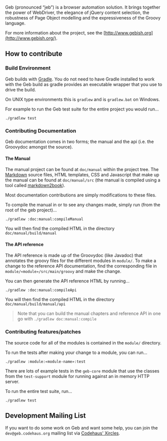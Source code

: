 Geb (pronounced “jeb”) is a browser automation solution. It brings together the power of WebDriver, the elegance of jQuery content selection, the robustness of Page Object modelling and the expressiveness of the Groovy language.

For more information about the project, see the [http://www.gebish.org](http://www.gebish.org/).

## How to contribute

### Build Environment

Geb builds with [Gradle](http://www.gradle.org/ "Home - Gradle"). You do not need to have Gradle installed to work with the Geb build as gradle provides an executable wrapper that you use to drive the build.

On UNIX type environments this is `gradlew` and is `gradlew.bat` on Windows.

For example to run the Geb test suite for the entire project you would run…

    ./gradlew test

### Contributing Documentation

Geb documentation comes in two forms; the manual and the api (i.e. the Groovydoc amongst the source).

#### The Manual

The manual project can be found at `doc/manual` within the project tree. The [Markdown](http://daringfireball.net/projects/markdown/ "Daring Fireball: Markdown") source files, HTML templates, CSS and Javascript that make up the manual can be found at `doc/manual/src` (the manual is compiled using a tool called [markdown2book](https://github.com/geb/markdown2book)).

Most documentation contributions are simply modifications to these files.

To compile the manual in or to see any changes made, simply run (from the root of the geb project)…

    ./gradlew :doc:manual:compileManual

You will then find the compiled HTML in the directory `doc/manual/build/manual`

#### The API reference

The API reference is made up of the Groovydoc (like Javadoc) that annotates the groovy files for the different modules in `module/`. To make a change to the reference API documentation, find the corresponding file in `module/«module»/src/main/groovy` and make the change.

You can then generate the API reference HTML by running…

    ./gradlew :doc:manual:compileApi

You will then find the compiled HTML in the directory `doc/manual/build/manual/api`

> Note that you can build the manual chapters and reference API in one go with `./gradlew doc:manual:compile`

### Contributing features/patches

The source code for all of the modules is contained in the `module/` directory.

To run the tests after making your change to a module, you can run…

    ./gradlew :module:«module-name»:test

There are lots of example tests in the `geb-core` module that use the classes from the `test-support` module for running against an in memory HTTP server.

To run the entire test suite, run…

    ./gradlew test
    
## Development Mailing List

If you want to do some work on Geb and want some help, you can join the `dev@geb.codehaus.org` mailing list via [Codehaus' Xircles](http://xircles.codehaus.org/projects/geb/lists "Codehaus: Geb: Lists").